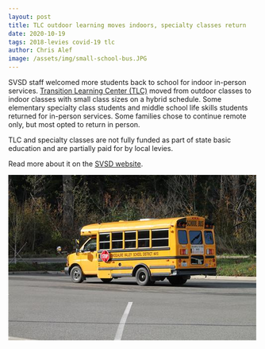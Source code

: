 ```yaml
---
layout: post
title: TLC outdoor learning moves indoors, specialty classes return
date: 2020-10-19
tags: 2018-levies covid-19 tlc
author: Chris Alef
image: /assets/img/small-school-bus.JPG
---
```

SVSD staff welcomed more students back to school for indoor in-person services. [Transition Learning Center (TLC)](https://www.svsd410.org/Page/643) moved from outdoor classes to indoor classes with small class sizes on a hybrid schedule. Some elementary specialty class students and middle school life skills students returned for in-person services. Some families chose to continue remote only, but most opted to return in person.

TLC and specialty classes are not fully funded as part of state basic education and are partially paid for by local levies.

Read more about it on the [SVSD website](https://www.svsd410.org/site/Default.aspx?PageType=3&DomainID=4&PageID=1&ViewID=6446ee88-d30c-497e-9316-3f8874b3e108&FlexDataID=27399).

![SVSD school bus](/assets/img/small-school-bus.JPG)

